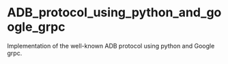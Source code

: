 # ADB_protocol_using_python_and_google_grpc
Implementation of the well-known ADB protocol using python and Google grpc. 
